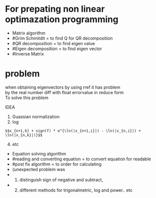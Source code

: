 # For prepating non linear optimazation programming

- Matrix algorithm
- #Grim Schmitdit = to find Q for QR decomposition
- #QR decomposition = to find eigen value
- #Eigen decomposition = to find eigen vector
- #Inverse Matrix

# problem
when obtaining eigenvectors by using rref it has problem\
by the real number diff with float errorvalue in reduce form\
To solve this problem 

IDEA
1.  Guassian normalization 
2.  log

```
$$x_{n+1,k} + sign(f) * e^{\ln(|x_{n+1,i}|) - \ln(|x_{n,i}|) +  \ln(|x_{n,k}|)}$$
```
4.  etc

- Equation solving algorithm 
- #reading and converting equation = to convert equation for readable 
- #post fix algorithm = to order for calculating
- (unexpected problem was 
- 1. distinguish sign of negative and subtract, 
- 2. different methods for trigonalmetric, log and power.. etc
